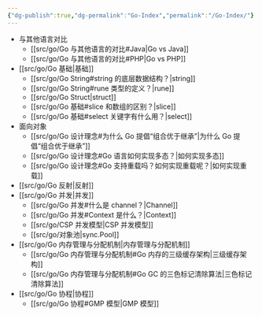 ```yaml
---
{"dg-publish":true,"dg-permalink":"Go-Index","permalink":"/Go-Index/"}
---
```



- 与其他语言对比
	- [[src/go/Go 与其他语言的对比#Java\|Go vs Java]]
	- [[src/go/Go 与其他语言的对比#PHP\|Go vs PHP]]
- [[src/go/Go 基础\|基础]]
	- [[src/go/Go String#string 的底层数据结构？\|string]]
	- [[src/go/Go String#rune 类型的定义？\|rune]]
	- [[src/go/Go Struct\|struct]]
	- [[src/go/Go 基础#slice 和数组的区别？\|slice]]
	- [[src/go/Go 基础#select 关键字有什么用？\|select]]
- 面向对象
	- [[src/go/Go 设计理念#为什么 Go 提倡“组合优于继承”\|为什么 Go 提倡“组合优于继承”]]
	- [[src/go/Go 设计理念#Go 语言如何实现多态？\|如何实现多态]]
	- [[src/go/Go 设计理念#Go 支持重载吗？如何实现重载呢？\|如何实现重载]]
- [[src/go/Go 反射\|反射]]
- [[src/go/Go 并发\|并发]]
	- [[src/go/Go 并发#什么是 channel？\|Channel]]
	- [[src/go/Go 并发#Context 是什么？\|Context]]
	- [[src/go/CSP 并发模型\|CSP 并发模型]]
	- [[src/go/对象池\|sync.Pool]]
- [[src/go/Go 内存管理与分配机制\|内存管理与分配机制]]
	- [[src/go/Go 内存管理与分配机制#Go 内存的三级缓存架构\|三级缓存架构]]
	- [[src/go/Go 内存管理与分配机制#Go GC 的三色标记清除算法\|三色标记清除算法]]
- [[src/go/Go 协程\|协程]]
	- [[src/go/Go 协程#GMP 模型\|GMP 模型]]